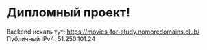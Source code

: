 # Дипломный проект!

Backend искать тут: https://movies-for-study.nomoredomains.club/
Публичный IPv4: 51.250.101.24
